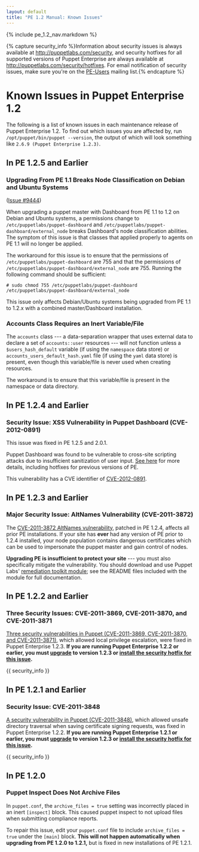 ```yaml
---
layout: default
title: "PE 1.2 Manual: Known Issues"
---
```


{% include pe_1.2_nav.markdown %}

{% capture security_info %}Information about security issues is always available at <http://puppetlabs.com/security>, and security hotfixes for all supported versions of Puppet Enterprise are always available at <http://puppetlabs.com/security/hotfixes>. For email notification of security issues, make sure you're on the [PE-Users](http://groups.google.com/group/puppet-users) mailing list.{% endcapture %}

Known Issues in Puppet Enterprise 1.2
=====

The following is a list of known issues in each maintenance release of Puppet Enterprise 1.2. To find out which issues you are affected by, run `/opt/puppet/bin/puppet --version`, the output of which will look something like `2.6.9 (Puppet Enterprise 1.2.3)`.

In PE 1.2.5 and Earlier
-----

### Upgrading From PE 1.1 Breaks Node Classification on Debian and Ubuntu Systems

([Issue #9444](https://projects.puppetlabs.com/issues/9444))

When upgrading a puppet master with Dashboard from PE 1.1 to 1.2 on Debian and Ubuntu systems, a permissions change to `/etc/puppetlabs/puppet-dashboard` and `/etc/puppetlabs/puppet-dashboard/external_node` breaks Dashboard's node classification abilities. The symptom of this issue is that classes that applied properly to agents on PE 1.1 will no longer be applied. 

The workaround for this issue is to ensure that the permissions of `/etc/puppetlabs/puppet-dashboard` are 755 and that the permissions of `/etc/puppetlabs/puppet-dashboard/external_node` are 755. Running the following command should be sufficient:

    # sudo chmod 755 /etc/puppetlabs/puppet-dashboard /etc/puppetlabs/puppet-dashboard/external_node

This issue only affects Debian/Ubuntu systems being upgraded from PE 1.1 to 1.2.x with a combined master/Dashboard installation.


### Accounts Class Requires an Inert Variable/File

The `accounts` class --- a data-separation wrapper that uses external data to declare a set of `accounts::user` resources --- will not function unless a `$users_hash_default` variable (if using the `namespace` data store) or `accounts_users_default_hash.yaml` file (if using the `yaml` data store) is present, even though this variable/file is never used when creating resources. 

The workaround is to ensure that this variable/file is present in the namespace or data directory.

In PE 1.2.4 and Earlier
-----

### Security Issue: XSS Vulnerability in Puppet Dashboard (CVE-2012-0891)

This issue was fixed in PE 1.2.5 and 2.0.1.

Puppet Dashboard was found to be vulnerable to cross-site scripting attacks due to insufficient sanitization of user input. [See here][dashboard_xss] for more details, including hotfixes for previous versions of PE.

This vulnerability has a CVE identifier of [CVE-2012-0891][dashxss_cve]. 

[dashboard_xss]: http://puppetlabs.com/security/cve/cve-2012-0891/
[dashxss_cve]: http://cve.mitre.org/cgi-bin/cvename.cgi?name=cve-2012-0891

In PE 1.2.3 and Earlier
-----

### Major Security Issue: AltNames Vulnerability (CVE-2011-3872)

The [CVE-2011-3872 AltNames vulnerability][altnamespage], patched in PE 1.2.4, affects all prior PE installations. If your site has **ever** had any version of PE prior to 1.2.4 installed, your node population contains dangerous certificates which can be used to impersonate the puppet master and gain control of nodes. 

**Upgrading PE is insufficient to protect your site** --- you must also specifically mitigate the vulnerability. You should download and use Puppet Labs' [remediation toolkit module][altnamesmodule]; see the README files included with the module for full documentation. 

[altnamespage]: http://puppetlabs.com/security/cve/cve-2011-3872/
[altnamesmodule]: https://github.com/puppetlabs/puppetlabs-cve20113872/

In PE 1.2.2 and Earlier
-----

### Three Security Issues: CVE-2011-3869, CVE-2011-3870, and CVE-2011-3871

[Three security vulnerabilities in Puppet (CVE-2011-3869, CVE-2011-3870, and CVE-2011-3871)][3869announce], which allowed local privilege escalation, were fixed in Puppet Enterprise 1.2.3. **If you are running Puppet Enterprise 1.2.2 or earlier, you must [upgrade](./upgrading.html) to version 1.2.3 or [install the security hotfix for this issue][3869hot].** 

[3869hot]: http://puppetlabs.com/security/hotfixes/cve-2011-3869-hotfixes/
[3869announce]: http://groups.google.com/group/puppet-announce/browse_thread/thread/91e3b46d2328a1cb

{{ security_info }}

In PE 1.2.1 and Earlier
-----

### Security Issue: CVE-2011-3848

[A security vulnerability in Puppet (CVE-2011-3848)][3848announce], which allowed unsafe directory traversal when saving certificate signing requests, was fixed in Puppet Enterprise 1.2.2. **If you are running Puppet Enterprise 1.2.1 or earlier, you must [upgrade](./upgrading.html) to version 1.2.3 or [install the security hotfix for this issue][3848hot].** 

[3848announce]: http://groups.google.com/group/puppet-users/browse_thread/thread/e57ce2740feb9406
[3848hot]: http://puppetlabs.com/security/hotfixes/cve-2011-3848-hotfixes/

{{ security_info }}

In PE 1.2.0
-----

### Puppet Inspect Does Not Archive Files

In `puppet.conf`, the `archive_files = true` setting was incorrectly placed in an inert `[inspect]` block. This caused puppet inspect to not upload files when submitting compliance reports. 

To repair this issue, edit your `puppet.conf` file to include `archive_files = true` under the `[main]` block. **This will not happen automatically when upgrading from PE 1.2.0 to 1.2.1,** but is fixed in new installations of PE 1.2.1.

